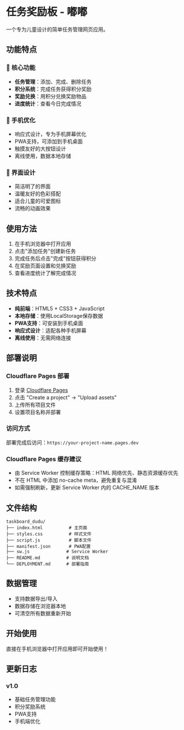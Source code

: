 # 任务奖励板 - 嘟嘟

一个专为儿童设计的简单任务管理网页应用。

## 功能特点

### 🎯 核心功能
- **任务管理**：添加、完成、删除任务
- **积分系统**：完成任务获得积分奖励
- **奖励兑换**：用积分兑换奖励物品
- **进度统计**：查看今日完成情况

### 📱 手机优化
- 响应式设计，专为手机屏幕优化
- PWA支持，可添加到手机桌面
- 触摸友好的大按钮设计
- 离线使用，数据本地存储

### 🎨 界面设计
- 简洁明了的界面
- 温暖友好的色彩搭配
- 适合儿童的可爱图标
- 流畅的动画效果

## 使用方法

1. 在手机浏览器中打开应用
2. 点击"添加任务"创建新任务
3. 完成任务后点击"完成"按钮获得积分
4. 在奖励页面设置和兑换奖励
5. 查看进度统计了解完成情况

## 技术特点

- **纯前端**：HTML5 + CSS3 + JavaScript
- **本地存储**：使用LocalStorage保存数据
- **PWA支持**：可安装到手机桌面
- **响应式设计**：适配各种手机屏幕
- **离线使用**：无需网络连接

## 部署说明

### Cloudflare Pages 部署
1. 登录 [Cloudflare Pages](https://pages.cloudflare.com/)
2. 点击 "Create a project" → "Upload assets"
3. 上传所有项目文件
4. 设置项目名称并部署

### 访问方式
部署完成后访问：`https://your-project-name.pages.dev`

### Cloudflare Pages 缓存建议
- 由 Service Worker 控制缓存策略：HTML 网络优先、静态资源缓存优先
- 不在 HTML 中添加 no-cache meta，避免重复与混淆
- 如需强制刷新，更新 Service Worker 内的 CACHE_NAME 版本

## 文件结构

```
taskboard_dudu/
├── index.html          # 主页面
├── styles.css          # 样式文件
├── script.js           # 脚本文件
├── manifest.json       # PWA配置
├── sw.js              # Service Worker
├── README.md          # 说明文档
└── DEPLOYMENT.md      # 部署指南
```

## 数据管理

- 支持数据导出/导入
- 数据存储在浏览器本地
- 可清空所有数据重新开始

## 开始使用

直接在手机浏览器中打开应用即可开始使用！

## 更新日志

### v1.0
- 基础任务管理功能
- 积分奖励系统
- PWA支持
- 手机端优化